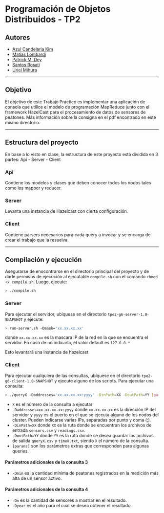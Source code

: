 # Programación de Objetos Distribuidos - TP2

## Autores

- [Azul Candelaria Kim](https://github.com/AzuCande)
- [Matias Lombardi](https://github.com/matiaslombardi)
- [Patrick M. Dey](https://github.com/patrickmdey)
- [Santos Rosati](https://github.com/srosati)
- [Uriel Mihura](https://github.com/uri-99)

---------------------------------------------------------------------------------

## Objetivo

El objetivo de este Trabajo Práctico es implementar una aplicación de consola que utilice el modelo de programación MapReduce junto con el framework HazelCast para el procesamiento de
datos de sensores de peatones.
Más información sobre la consigna en el pdf encontrado en este mismo directorio.

---------------------------------------------------------------------------------

## Estructura del proyecto
En base a lo visto en clase, la estructura de este proyecto está dividida en 3 partes:
Api - Server - Client

### Api
Contiene los modelos y clases que deben conocer todos los nodos tales como los mapper y reducer.

### Server
Levanta una instancia de Hazelcast con cierta configuración.

### Client
Contiene parsers necesarios para cada query a invocar y se encarga de crear el trabajo que la resuelva.

---------------------------------------------------------------------------------

## Compilación y ejecución
Asegurarse de enocontrarse en el directorio principal del proyecto y de darle permisos de ejecución al ejecutable `compile.sh` con el comando `chmod +x compile.sh`.
Luego, ejecute:
```bash
> ./compile.sh
```

### Server
Para ejecutar el servidor, ubíquese en el directorio `tpe2-g6-server-1.0-SNAPSHOT` y ejecute:
```bash
> run-server.sh -Dmask='xx.xx.xx.xx'
```
donde `xx.xx.xx.xx` es la mascara IP de la red en la que se encuentra el servidor.
En caso de no indicarla, el valor default es `127.0.0.*`

Esto levantará una instancia de hazelcast

### Client
Para ejecutar cualquiera de las consultas, ubíquese en el directorio `tpe2-g6-client-1.0-SNAPSHOT` y ejecute alguno de los scripts. Para ejecutar una consulta:
```bash
> ./queryX -Daddresses='xx.xx.xx.xx:yyyy' -DinPath=XX -DoutPath=YY [params]
```

* `X` es el número de la consulta a ejecutar
* `-Daddresses=xx.xx.xx.xx:yyyy` donde `xx.xx.xx.xx` es la dirección IP del servidor y `yyyy` es el puerto en el que se ejecuta alguno de los nodos del cluster. 
Pueden indicarse varias IPs, separadas por punto y coma (;).
* `-DinPath=XX` donde `XX` es la ruta donde se encuentran los archivos de entrada `sensors.csv` y `readings.csv`.
* `-DoutPath=YY` donde `YY` es la ruta donde se desea guardar los archivos de salida `queryX.csv` y `timeX.txt`, siendo `X` el número de la consulta.
* `[params]` son los parámetros extras que corresponden para algunas queries.

#### Parámetros adicionales de la consulta 3
* `-Dmin` es la cantidad mínima de peatones registrados en la medición más alta de un sensor activo.

#### Parámetros adicionales de la consulta 4
* `-Dn` es la cantidad de sensores a mostrar en el resultado.
* `-Dyear` es el año para el cual se desea obtener el resultado.
